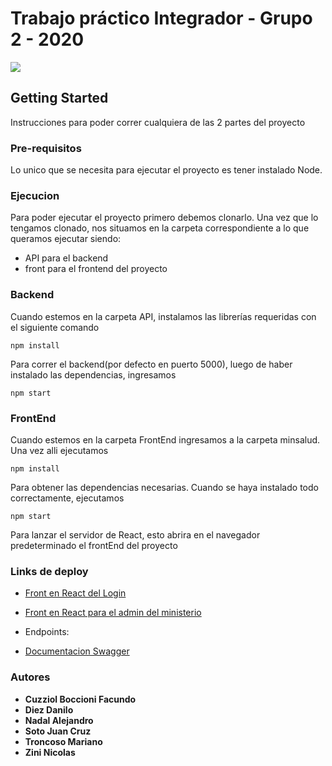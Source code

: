 #  Trabajo práctico Integrador - Grupo 2 - 2020

![](http://chaco.gov.ar/uploads/layout/0745de7c4262729ea422b99c6489bf5c.svg)


## Getting Started
Instrucciones para poder correr cualquiera de las 2 partes del proyecto

### Pre-requisitos
Lo unico que se necesita para ejecutar el proyecto es tener instalado Node.


### Ejecucion
Para poder ejecutar el proyecto primero debemos clonarlo. Una vez que lo tengamos clonado, nos situamos en la carpeta
correspondiente a lo que queramos ejecutar siendo:
* API para el backend
* front para el frontend del proyecto

### Backend
Cuando estemos en la carpeta API, instalamos las librerías requeridas con el siguiente comando
```
npm install
```
Para correr el backend(por defecto en puerto 5000), luego de haber instalado las dependencias, ingresamos
```
npm start
```

### FrontEnd
Cuando estemos en la carpeta FrontEnd ingresamos a la carpeta minsalud. Una vez alli ejecutamos
```
npm install
```
Para obtener las dependencias necesarias. Cuando se haya instalado todo correctamente, ejecutamos

```
npm start
```
Para lanzar el servidor de React, esto abrira en el navegador predeterminado el frontEnd del proyecto

### Links de deploy
* [Front en React del Login](http://fronthealthministry.s3-website-sa-east-1.amazonaws.com/login)
* [Front en React para el admin del ministerio](http://fronthealthministry.s3-website-sa-east-1.amazonaws.com)

* Endpoints: 

* [Documentacion Swagger](https://dummyhealthministry.s3-sa-east-1.amazonaws.com/APIDocumentation/dist/index.html)

### Autores
* **Cuzziol Boccioni Facundo**
* **Diez Danilo**
* **Nadal Alejandro**
* **Soto Juan Cruz**
* **Troncoso Mariano**
* **Zini Nicolas**
